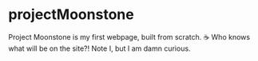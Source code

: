 # projectMoonstone
Project Moonstone is my first webpage, built from scratch. :coffee: 
Who knows what will be on the site?! Note I, but I am damn curious.
